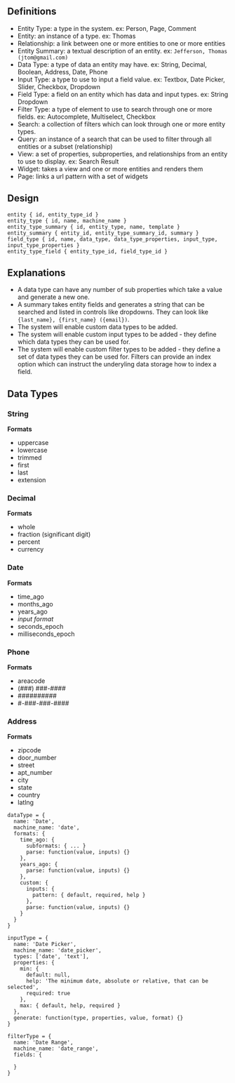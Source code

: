 ## Definitions
- Entity Type: a type in the system. ex: Person, Page, Comment
- Entity: an instance of a type. ex: Thomas
- Relationship: a link between one or more entities to one or more entities
- Entity Summary: a textual description of an entity. ex: `Jefferson, Thomas (jtom@gmail.com)`
- Data Type: a type of data an entity may have. ex: String, Decimal, Boolean, Address, Date, Phone
- Input Type: a type to use to input a field value. ex: Textbox, Date Picker, Slider, Checkbox, Dropdown
- Field Type: a field on an entity which has data and input types. ex: String Dropdown
- Filter Type: a type of element to use to search through one or more fields. ex: Autocomplete, Multiselect, Checkbox
- Search: a collection of filters which can look through one or more entity types.
- Query: an instance of a search that can be used to filter through all entities or a subset (relationship)
- View: a set of properties, subproperties, and relationships from an entity to use to display. ex: Search Result
- Widget: takes a view and one or more entities and renders them
- Page: links a url pattern with a set of widgets

## Design
```
entity { id, entity_type_id }
entity_type { id, name, machine_name }
entity_type_summary { id, entity_type, name, template }   
entity_summary { entity_id, entity_type_summary_id, summary }
field_type { id, name, data_type, data_type_properties, input_type, input_type_properties }
entity_type_field { entity_type_id, field_type_id }
```

## Explanations
- A data type can have any number of sub properties which take a value and generate a new one.
- A summary takes entity fields and generates a string that can be searched and listed in controls like dropdowns. They can look like `{last_name}, {first_name} ({email})`.
- The system will enable custom data types to be added.
- The system will enable custom input types to be added - they define which data types they can be used for.
- The system will enable custom filter types to be added - they define a set of data types they can be used for. Filters can provide an index option which can instruct the underyling data storage how to index a field.

## Data Types
### String 
**Formats**
- uppercase
- lowercase
- trimmed
- first
- last
- extension
### Decimal
**Formats**
- whole
- fraction (significant digit)
- percent
- currency
### Date
**Formats**
- time_ago 
- months_ago
- years_ago
- *input format*
- seconds_epoch
- milliseconds_epoch
### Phone
**Formats**
- areacode
- (###) ###-####
- ##########
- #-###-###-####
### Address
**Formats**
- zipcode
- door_number
- street
- apt_number
- city
- state
- country
- latlng

```
dataType = {
  name: 'Date',
  machine_name: 'date',
  formats: {
    time_ago: {
      subformats: { ... }
      parse: function(value, inputs) {}
    },
    years_ago: {
      parse: function(value, inputs) {}
    },
    custom: {
      inputs: {
        pattern: { default, required, help }
      },
      parse: function(value, inputs) {}
    }
  }
}
```

```
inputType = {
  name: 'Date Picker',
  machine_name: 'date_picker',
  types: ['date', 'text'],
  properties: {
    min: {
      default: null,
      help: 'The minimum date, absolute or relative, that can be selected',
      required: true
    },
    max: { default, help, required }
  },
  generate: function(type, properties, value, format) {}
}
```

```
filterType = {
  name: 'Date Range',
  machine_name: 'date_range',
  fields: {
    
  }
}
```
